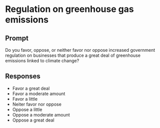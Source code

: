 # Regulation on greenhouse gas emissions

## Prompt
Do you favor, oppose, or neither favor nor oppose increased
government regulation on businesses that produce a great deal
of greenhouse emissions linked to climate change?

## Responses
- Favor a great deal
- Favor a moderate amount
- Favor a little
- Neiter favor nor oppose
- Oppose a little
- Oppose a moderate amount
- Oppose a great deal
